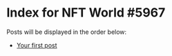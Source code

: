 # Index for NFT World #5967
Posts will be displayed in the order below:

- [Your first post](./001-first.md)

